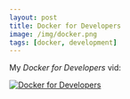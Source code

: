 ```yaml
---
layout: post
title: Docker for Developers
image: /img/docker.png
tags: [docker, development]
---
```


My *Docker for Developers* vid:


[![Docker for Developers](https://img.youtube.com/vi/aKglTUlbD7Q/1.jpg)](https://www.youtube.com/watch?v=aKglTUlbD7Q)
